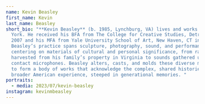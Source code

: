 ```yaml
---
name: Kevin Beasley
first_name: Kevin
last_name: Beasley
short_bio: "**Kevin Beasley** (b. 1985, Lynchburg, VA) lives and works in New
  York. He received his BFA from The College for Creative Studies, Detroit in
  2007 and his MFA from Yale University School of Art, New Haven, CT in 2012.
  Beasley’s practice spans sculpture, photography, sound, and performance, while
  centering on materials of cultural and personal significance, from raw cotton
  harvested from his family’s property in Virginia to sounds gathered using
  contact microphones. Beasley alters, casts, and molds these diverse materials
  to form a body of works that acknowledge the complex, shared histories of the
  broader American experience, steeped in generational memories. "
portraits:
  - media: 2023/07/kevin-beasley
instagram: kevinmbeasley
---
```

